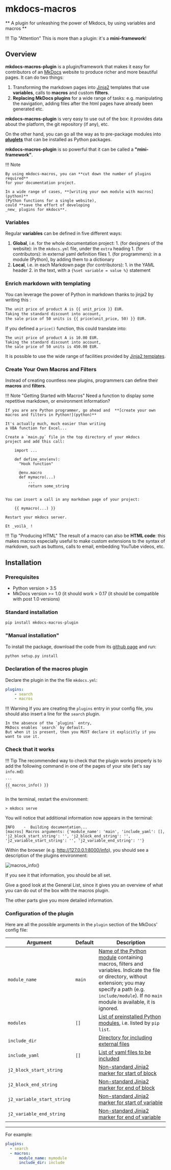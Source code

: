 mkdocs-macros
=============
** A plugin for unleashing the power of Mkdocs, by using variables and macros **

!!! Tip "Attention"
    This is more than a plugin: it's a **mini-framework**!

## Overview
**mkdocs-macros-plugin** is a plugin/framework that
makes it easy for contributors
of an [MkDocs](https://www.mkdocs.org/) website to produce richer and more beautiful pages. It can do two things:

1. Transforming the markdown pages
into [Jinja2](https://jinja.palletsprojects.com/en/2.11.x/) templates
that use **variables**, calls to **macros** and custom **filters**.
1. **Replacing MkDocs plugins** for a wide range of tasks: e.g. manipulating the navigation, adding files after the html pages have already been generated etc.

**mkdocs-macros-plugin** is very easy to use out of the box: it provides
data about the platform, the git repository (if any), etc.

On the other hand, you can go all the way as to pre-package modules
into [**pluglets**](../pluglets) that can be installed as Python packages.

**mkdocs-macros-plugin** is so powerful that it can be called a **"mini-framework"**.


!!! Note

    By using mkdocs-macros, you can **cut down the number of plugins required**
    for your documentation project.

    In a wide range of cases, **[writing your own module with macros](python)**
    (Python functions for a single website),
    could **save the effort of developing
    _new_ plugins for mkdocs**.


### Variables
Regular **variables** can be defined in five different ways:

  1. **Global**, i.e. for the whole documentation project:
    1. (for designers of the website): in the `mkdocs.yml` file,
       under the `extra` heading
    1. (for contributors): in external yaml definition files
    1. (for programmers): in a module (Python),
    by adding them to a dictionary
  1. **Local**, i.e. in each Markdown page (for contributors):
    1. in the YAML header
    2. in the text, with a `{%set variable = value %}`
 statement


### Enrich markdown with templating

You can leverage the power of Python in markdown thanks to jinja2
by writing this :

```markdown
The unit price of product A is {{ unit_price }} EUR.
Taking the standard discount into account,
the sale price of 50 units is {{ price(unit_price, 50) }} EUR.
```

If you defined a `price()` function, this could translate into:

```
The unit price of product A is 10.00 EUR.
Taking the standard discount into account,
the sale price of 50 units is 450.00 EUR.
```



It is possible to use the wide range of facilities provided by
[Jinja2 templates](http://jinja.pocoo.org/docs/2.10/templates/).

### Create Your Own Macros and Filters

Instead of creating countless new plugins, programmers can define
their **macros** and **filters**.

!!! Note "Getting Started with Macros"
    Need a function to display some repetitive markdown,
    or environment information?

    If you are are Python programmer, go ahead and  **[create your own
    macros and filters in Python!](python)**

    It's actually much, much easier than writing
    a VBA function for Excel...

    Create a `main.py` file in the top directory of your mkdocs
    project and add this call:

        import ...

        def define_env(env):
          "Hook function"

          @env.macro
          def mymacro(...)
              ...
              return some_string


    You can insert a call in any markdown page of your project:

        {{ mymacro(...) }}

    Restart your mkdocs server.

    Et _voilà_ !


!!! Tip "Producing HTML"
    The result of a macro can also be **HTML code**:
    this makes macros especially useful
    to make custom extensions to the syntax of markdown, such as buttons,
    calls to email, embedding YouTube videos, etc.




## Installation

### Prerequisites

  - Python version > 3.5
  - MkDocs version >= 1.0 (it should work > 0.17
    (it should be compatible with post 1.0 versions)

### Standard installation
```
pip install mkdocs-macros-plugin
```

### "Manual installation"
To install the package, download the code from its
[github page](https://github.com/fralau/mkdocs_macros_plugin/) and run:

```python
python setup.py install
```

### Declaration of the macros plugin
Declare the plugin in the the file `mkdocs.yml`:

```yaml
plugins:
    - search
    - macros
```

!!! Warning
    If you are creating the `plugins` entry in your config file,
    you should also insert a line for the `search` plugin.

    In the absence of the `plugins` entry,
    MkDocs enables `search` by default.
    But when it is present, then you MUST declare it explicitly if you
    want to use it.

### Check that it works

!!! Tip
    The recommended way to check that the plugin works properly is to add the
    following command in one of the pages of your site (let's say `info.md`):

    ```
    {{ macros_info() }}
    ```

In the terminal, restart the environment:

```
> mkdocs serve
```
You will notice that additional information now appears in the terminal:

```
INFO    -  Building documentation...
[macros] Macros arguments: {'module_name': 'main', 'include_yaml': [], 'j2_block_start_string': '', 'j2_block_end_string': '', 'j2_variable_start_string': '', 'j2_variable_end_string': ''}
```

Within the browser (e.g. http://127.0.0.1:8000/info), you should
see a description of the plugins environment:

![macros_info()](macros_info.png)

If you see it that information, you should be all set.

Give a good look at the General List, since it gives you an overview
of what you can do out of the box with the macros plugin.

The other parts give you more detailed information.

### Configuration of the plugin

Here are all the possible arguments in the `plugin` section
of the MkDocs' config file:

| Argument | Default | Description
| -- | -- | --
| `module_name` | `main` | [Name of the Python module](python/#local-module) containing macros, filters and variables. Indicate the file or directory, without extension; you may specify a path (e.g. `include/module`). If no `main` module is available, it is ignored.
| `modules` | `[]`| [List of preinstalled Python modules](python/#adding-pre-installed-modules), i.e. listed by `pip list`.
| `include_dir` | | [Directory for including external files](advanced/#changing-the-directory-of-the-includes)
| `include_yaml`| `[]` | [List of yaml files to be included](advanced/#including-external-yaml-files)
| `j2_block_start_string` | | [Non-standard Jinja2 marker for start of block](advanced/#solution-3-altering-the-syntax-of-jinja2-for-mkdocs-macros)
| `j2_block_end_string` || [Non-standard Jinja2 marker for end of block](advanced/#solution-3-altering-the-syntax-of-jinja2-for-mkdocs-macros)
| `j2_variable_start_string` || [Non-standard Jinja2 marker for start of variable](advanced/#solution-3-altering-the-syntax-of-jinja2-for-mkdocs-macros)
| `j2_variable_end_string` || [Non-standard Jinja2 marker for end of variable](advanced/#solution-3-altering-the-syntax-of-jinja2-for-mkdocs-macros)


___
For example:

```yaml
plugins:
  - search
  - macros:
      module_name: mymodule
      include_dir: include
```
